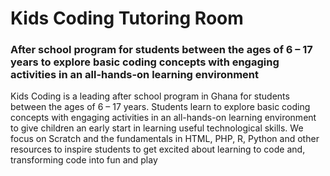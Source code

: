 # Kids Coding Tutoring Room

### After school program for students between the ages of 6 – 17 years to explore basic coding concepts with engaging activities in an all-hands-on learning environment

Kids Coding is a leading after school program in Ghana for students between the ages of 6 – 17 years. Students learn to explore basic coding concepts with engaging activities in an all-hands-on learning environment to give children an early start in learning useful technological skills. We focus on Scratch and the fundamentals in HTML, PHP, R, Python and other resources to inspire students to get excited about learning to code and, transforming code into fun and play
